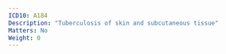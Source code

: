 ```yaml
---
ICD10: A184
Description: "Tuberculosis of skin and subcutaneous tissue"
Matters: No
Weight: 0
---
```

